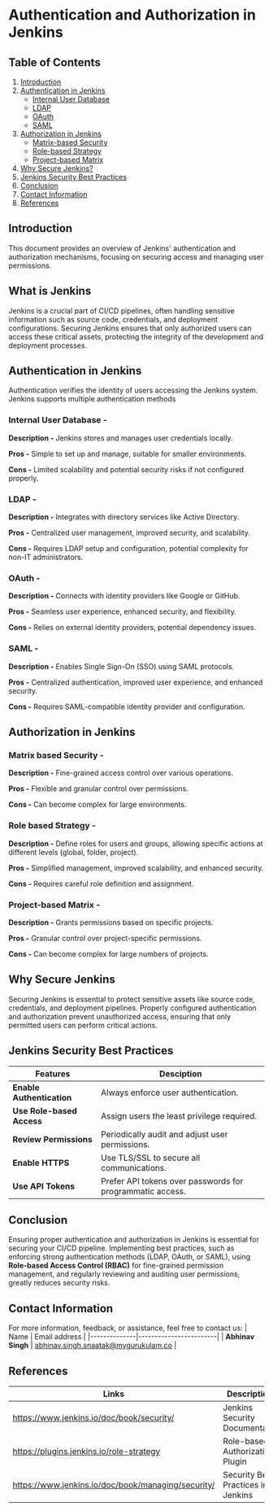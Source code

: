 # Authentication and Authorization in Jenkins



## Table of Contents
1. [Introduction](#what-is-jenkins)
2. [Authentication in Jenkins](#authentication-in-jenkins)
   - [Internal User Database](#internal-user-database)
   - [LDAP](#ldap)
   - [OAuth](#oauth)
   - [SAML](#saml)
4. [Authorization in Jenkins](#authorization-in-jenkins)
   - [Matrix-based Security](#matrix-based-Security)
   - [Role-based Strategy](#role-based-strategy)
   - [Project-based Matrix](#project-based-matrix)
5. [Why Secure Jenkins?](#why-secure-jenkins)
6. [Jenkins Security Best Practices](#jenkins-security-best-practices)
7. [Conclusion](#conclusion)
8. [Contact Information](#contact-information)
9. [References](#references)

## Introduction
This document provides an overview of Jenkins' authentication and authorization mechanisms, focusing on securing access and managing user permissions.

## What is Jenkins

Jenkins is a crucial part of CI/CD pipelines, often handling sensitive information such as source code, credentials, and deployment configurations. Securing Jenkins ensures that only authorized users can access these critical assets, protecting the integrity of the development and deployment processes.


## Authentication in Jenkins

Authentication verifies the identity of users accessing the Jenkins system. Jenkins supports multiple authentication methods


### Internal User Database -

**Description -** Jenkins stores and manages user credentials locally.

**Pros -** Simple to set up and manage, suitable for smaller environments.

**Cons -** Limited scalability and potential security risks if not configured properly.

### LDAP -

**Description -** Integrates with directory services like Active Directory.

**Pros -** Centralized user management, improved security, and scalability.

**Cons -** Requires LDAP setup and configuration, potential complexity for non-IT administrators.

### OAuth -

**Description -** Connects with identity providers like Google or GitHub.

**Pros -** Seamless user experience, enhanced security, and flexibility.

**Cons -** Relies on external identity providers, potential dependency issues.

### SAML -

**Description -** Enables Single Sign-On (SSO) using SAML protocols.

**Pros -** Centralized authentication, improved user experience, and enhanced security.

**Cons -** Requires SAML-compatible identity provider and configuration.

## Authorization in Jenkins

### Matrix based Security -

**Description -** Fine-grained access control over various operations.

**Pros -** Flexible and granular control over permissions.

**Cons -** Can become complex for large environments.

### Role based Strategy -

**Description -** Define roles for users and groups, allowing specific actions at different levels (global, folder, project).

**Pros -** Simplified management, improved scalability, and enhanced security.

**Cons -** Requires careful role definition and assignment.

### Project-based Matrix -

**Description -** Grants permissions based on specific projects.

**Pros -** Granular control over project-specific permissions.

**Cons -** Can become complex for large numbers of projects.

## Why Secure Jenkins

Securing Jenkins is essential to protect sensitive assets like source code, credentials, and deployment pipelines. Properly configured authentication and authorization prevent unauthorized access, ensuring that only permitted users can perform critical actions.


## Jenkins Security Best Practices

| **Features** |     **Desciption**   |
|------------- |----------------------|
| **Enable Authentication** | Always enforce user authentication. |
| **Use Role-based Access** | Assign users the least privilege required. |
| **Review Permissions**  | Periodically audit and adjust user permissions. |
| **Enable HTTPS** |  Use TLS/SSL to secure all communications. |
| **Use API Tokens** | Prefer API tokens over passwords for programmatic access.|

 ## Conclusion
 
Ensuring proper authentication and authorization in Jenkins is essential for securing your CI/CD pipeline. Implementing best practices, such as enforcing strong authentication methods (LDAP, OAuth, or SAML), using **Role-based Access Control (RBAC)** for fine-grained permission management, and regularly reviewing and auditing user permissions, greatly reduces security risks.

## Contact Information
For more information, feedback, or assistance, feel free to contact us:
| Name         | Email address          |
|--------------|------------------------|
| **Abhinav Singh**    | abhinav.singh.snaatak@mygurukulam.co  |
 
## References
| Links                                             | Descriptions                       |
|---------------------------------------------------|------------------------------------|
| https://www.jenkins.io/doc/book/security/ |Jenkins Security Documentation |
|https://plugins.jenkins.io/role-strategy| Role-based Authorization Plugin |
| https://www.jenkins.io/doc/book/managing/security/ |Security Best Practices in Jenkins|

